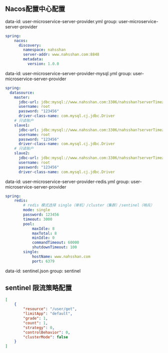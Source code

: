 ## Nacos配置中心配置
data-id: user-microservice-server-provider.yml
group: user-microservice-server-provider
```yaml
spring:
    nacos:
      discovery:
        namespace: nahsshan
        server-addr: www.nahsshan.com:8848
        metadata: 
          version: 1.0.0
```
data-id: user-microservice-server-provider-mysql.yml
group: user-microservice-server-provider
```yaml
spring:
  datasource:
    master:
      jdbc-url: jdbc:mysql://www.nahsshan.com:3306/nahsshan?serverTimezone=Asia/Shanghai
      username: root
      password: "123456"
      driver-class-name: com.mysql.cj.jdbc.Driver
    # 只读账户
    slave1:
      jdbc-url: jdbc:mysql://www.nahsshan.com:3306/nahsshan?serverTimezone=Asia/Shanghai
      username: root
      password: "123456"
      driver-class-name: com.mysql.cj.jdbc.Driver
    # 只读账户
    slave2:
      jdbc-url: jdbc:mysql://www.nahsshan.com:3306/nahsshan?serverTimezone=Asia/Shanghai
      username: root
      password: "123456"
      driver-class-name: com.mysql.cj.jdbc.Driver
```
data-id: user-microservice-server-provider-redis.yml
group: user-microservice-server-provider
```yaml
spring:
    redis:
        # redis 模式选择 single（单机）/cluster（集群）/sentinel（哨兵）
        mode: single
        password: 123456
        timeout: 3000
        pool:
            maxIdle: 8
            maxTotal: 8
            minIdle: 0
            commandTimeout: 60000
            shutdownTimeout: 100
        single:
            hostName: www.nahsshan.com
            port: 6379
```
data-id: sentinel.json
group: sentinel
## sentinel 限流策略配置
```json
[
    {
        "resource": "/user/get",
        "limitApp": "default",
        "grade": 1,
        "count": 1,
        "strategy": 0,
        "controlBehavior": 0,
        "clusterMode": false
    }
]
```

